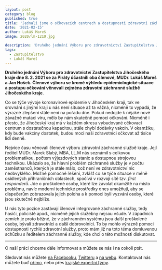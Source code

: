 ```yaml
---
layout: post
category: blog
published: true
title: 'Jednali jsme o očkovacích centrech a dostupnosti zdravotní záchranné služby Jihočeského kraje'
date: '2021-02-15'
author: Lukáš Mareš
image: 2020/lm-1210.jpg

description: 'Druhého jednání Výboru pro zdravotnictví Zastupitelstva Jihočeského kraje dne 8. 2. 2021 se za Piráty účastnili oba členové, MUDr. Lukáš Mareš a Jan Hošek. Členové výboru se kromě výhledu epidemiologické situace a postupu očkování věnovali zejména zdravotní záchranné službě Jihočeského kraje.'
tags:
  - Zastupitelstvo
  - Lukáš Mareš
---
```

**Druhého jednání Výboru pro zdravotnictví Zastupitelstva Jihočeského kraje dne 8. 2. 2021 se za Piráty účastnili oba členové, MUDr. Lukáš Mareš a Jan Hošek. 
Členové výboru se kromě výhledu epidemiologické situace a postupu očkování věnovali zejména zdravotní záchranné službě Jihočeského kraje.**

Co se týče vývoje koronavirové epidemie v Jihočeském kraji, tak ve srovnání s jinými kraji u nás není situace až ta vážná, nicméně to vypadá, že výrazné zlepšení stále není na pořadu dne. 
Pokud nedojde k nějaké nové závažné mutaci viru, mělo by nám skutečně pomoci očkování. Nicméně i přesto, že Jihočeský kraj má v každém okresu vybudované očkovací centrum s dostatečnou kapacitou,
 stále chybí dodávky vakcín. V okamžiku, kdy bude vakcíny dostatek, budou moci naši zdravotníci očkovat až tisíce lidí denně.

Nejvíce času věnovali členové výboru zdravotní záchranné službě kraje. Její ředitel MUDr. Marek Slabý, MBA, LL.M nás seznámil s celkovou problematikou, 
počtem výjezdových stanic a dostupnou strojovou technikou. Ukázalo se, že hlavní problém záchranné služby je v počtu zaměstnanců, kterých je stále málo, což není ve zdravotnictví nic neobvyklého. 
Možné pomocné řešení, zvlášť co se týče situace v méně osídlených příhraničních oblastech, spočívá v rozvoji sítě tzv. *first responderů*. Jde o proškolené osoby, které lze zavolat okamžitě na místo problému, 
navíc moderní technické prostředky dnes umožňují, aby se dispečerům zobrazovala jejich poloha a k pomoci byli vyzváni osoby, které jsou skutečně nejblíže.

U nás tyto pozice zastávají členové integrované záchranné služby, tedy hasiči, policisté apod., nicméně jejich služebny nejsou všude. 
V západních zemích je proto běžné, že v záchranném systému jsou další proškolené osoby, bývalí zdravotníci a další dobrovolníci. To by mohlo výrazně pomoci dostupnosti rychlé zdravotní služby, 
proto mám již na toto téma domluvenou schůzku s ředitelem záchranné služby, kde chci o této možnosti diskutovat.

<hr>

O naší práci chceme dále informovat a můžete se nás i na cokoli ptát.

Sledovat nás můžete 
[na Facebooku](https://www.facebook.com/pirati.jck), 
[Twitteru](https://twitter.com/PiratiJcK) a 
[na webu](https://jihocesky.pirati.cz/). Kontaktovat nás můžete buď [přímo](https://jihocesky.pirati.cz/lide/), 
nebo přes [krajské expertní týmy](https://jihocesky.pirati.cz/pripoj-se/).




 